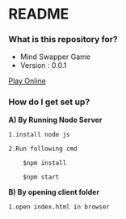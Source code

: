 # README #


### What is this repository for? ###

* Mind Swapper Game
* Version : 0.0.1

[Play Online](https://mind-swapper.herokuapp.com)

### How do I get set up? ###

**A) By Running Node Server**

    1.install node js

    2.Run following cmd

        $npm install

        $npm start

**B) By opening client folder**

    1.open index.html in browser     
    



